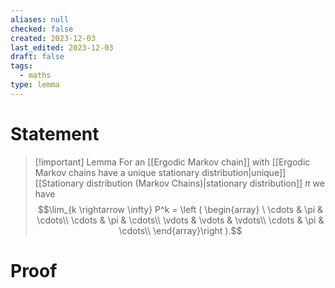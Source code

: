 ```yaml
---
aliases: null
checked: false
created: 2023-12-03
last_edited: 2023-12-03
draft: false
tags:
  - maths
type: lemma
---
```

# Statement

> [!important] Lemma
> For an [[Ergodic Markov chain]] with [[Ergodic Markov chains have a unique stationary distribution|unique]] [[Stationary distribution (Markov Chains)|stationary distribution]] $\pi$ we have
> $$\lim_{k \rightarrow \infty} P^k =  \left ( \begin{array}
\ \cdots & \pi & \cdots\\
\cdots & \pi & \cdots\\
\vdots & \vdots & \vdots\\
\cdots & \pi & \cdots\\
\end{array}\right ).$$

# Proof
